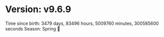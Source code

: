 # Version: v9.6.9
Time since birth: 3479 days, 83496 hours, 5009760 minutes, 300585600 seconds
Season: Spring 🌸
